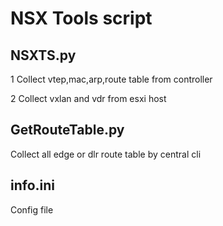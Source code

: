 # NSX Tools script

## NSXTS.py
1 Collect vtep,mac,arp,route table from controller


2 Collect vxlan and vdr from esxi host

## GetRouteTable.py

Collect all edge or dlr route table by central cli

## info.ini 

Config file

